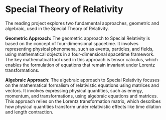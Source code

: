 # Special Theory of Relativity

The reading project explores two fundamental approaches, geometric and algebraic, used in the Special Theory of Relativity.

**Geometric Approach:** The geometric approach to Special Relativity is based on the concept of four-dimensional spacetime. It involves representing physical phenomena, such as events, particles, and fields, using mathematical objects in a four-dimensional spacetime framework. The key mathematical tool used in this approach is tensor calculus, which enables the formulation of equations that remain invariant under Lorentz transformations. 

**Algebraic Approach:** The algebraic approach to Special Relativity focuses on the mathematical formalism of relativistic equations using matrices and vectors. It involves expressing physical quantities, such as energy, momentum, and transformations, using algebraic equations and matrices. This approach relies on the Lorentz transformation matrix, which describes how physical quantities transform under relativistic effects like time dilation and length contraction.
